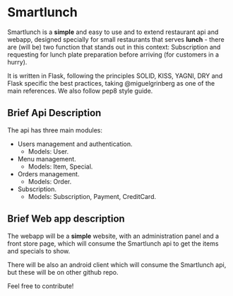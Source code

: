 Smartlunch
========

Smartlunch is a **simple** and easy to use and to extend restaurant api and webapp, designed specially for small restaurants that serves **lunch** - there are (will be) two function that stands out in this context: Subscription and requesting for lunch plate preparation before arriving (for customers in a hurry). 

It is written in Flask, following the principles SOLID, KISS, YAGNI, DRY and Flask specific the best practices, taking @miguelgrinberg as one of the main references. We also follow pep8 style guide.


Brief Api Description
----

The api has three main modules:
- Users management and authentication.
    - Models: User.
- Menu management.
    - Models: Item, Special.
- Orders management.
    - Models: Order.
- Subscription.
    - Models: Subscription, Payment, CreditCard.


Brief Web app description
-----
The webapp will be a **simple** website, with an administration panel and a front store page, which will consume the Smartlunch api to get the items and specials to show.

There will be also an android client which will consume the Smartlunch api, but these will be on other github repo.

Feel free to contribute!
